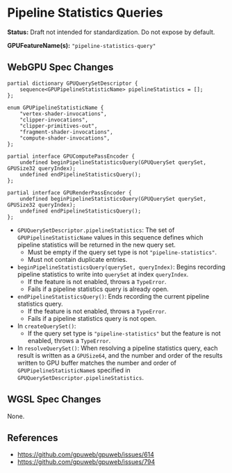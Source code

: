 # Pipeline Statistics Queries

**Status:** Draft not intended for standardization. Do not expose by default.

**GPUFeatureName(s):** `"pipeline-statistics-query"`

## WebGPU Spec Changes

```
partial dictionary GPUQuerySetDescriptor {
    sequence<GPUPipelineStatisticName> pipelineStatistics = [];
};

enum GPUPipelineStatisticName {
    "vertex-shader-invocations",
    "clipper-invocations",
    "clipper-primitives-out",
    "fragment-shader-invocations",
    "compute-shader-invocations",
};

partial interface GPUComputePassEncoder {
    undefined beginPipelineStatisticsQuery(GPUQuerySet querySet, GPUSize32 queryIndex);
    undefined endPipelineStatisticsQuery();
};

partial interface GPURenderPassEncoder {
    undefined beginPipelineStatisticsQuery(GPUQuerySet querySet, GPUSize32 queryIndex);
    undefined endPipelineStatisticsQuery();
};
```

- `GPUQuerySetDescriptor.pipelineStatistics`:
    The set of `GPUPipelineStatisticName` values in this sequence defines which pipeline statistics will be returned in the new query set.
    - Must be empty if the query set type is not `"pipeline-statistics"`.
    - Must not contain duplicate entries.
- `beginPipelineStatisticsQuery(querySet, queryIndex)`:
    Begins recording pipeline statistics to write into `querySet` at index `queryIndex`.
    - If the feature is not enabled, throws a `TypeError`.
    - Fails if a pipeline statistics query is already open.
- `endPipelineStatisticsQuery()`:
    Ends recording the current pipeline statistics query.
    - If the feature is not enabled, throws a `TypeError`.
    - Fails if a pipeline statistics query is not open.
- In `createQuerySet()`:
    - If the query set type is `"pipeline-statistics"` but the feature is not enabled, throws a `TypeError`.
- In `resolveQuerySet()`:
    When resolving a pipeline statistics query, each result is written as a `GPUSize64`, and the number and order of the results written to GPU buffer matches the number and order of `GPUPipelineStatisticName`s specified in `GPUQuerySetDescriptor.pipelineStatistics`.

## WGSL Spec Changes

None.

## References

- <https://github.com/gpuweb/gpuweb/issues/614>
- <https://github.com/gpuweb/gpuweb/issues/794>
